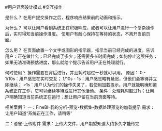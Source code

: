 #用户界面设计模式 #交互操作 

是什么？
在用户提交操作之后，程序响应结果前的动画和指示。

为什么？
可以让用户看到系统正在积极响应，或者可以让用户进行一个复杂操作后，实时得知当前操作进度。
使用户有耐心保持在等待的状态，不离开当前页面。

怎么用？
在页面放置一个文字或图形的指示器，指示当前已经完成的进度。告诉用户：正在做什么；已经完成了多少；还需要多长时间完成；如何停止这项任务；
如果无法准确预估进度，那么就给个提示告诉用户正在处理就行。

何时使用？
操作需要在背后进行，并且耗时超过一秒就可以用。
原因：
	0 - 1/10s：用户感觉在实时交互；
	1/10s - 1s：用户感觉略有延迟，但他们会等待并立即继续；
	\>1s：用户认为他们的操作失灵了，若使用加载提示，用户就能明确知道系统正在工作，它可以继续等待或进行其他活动。
条件：处理耗时超过1s；让用户明确知道当前系统正在运行；想让用户留在当前页面等待。

相关案例？
一：FineBI-我的分析-预览-数据集-数据处理预览的加载提示
需求：让用户知道“系统正在工作，请稍等”

二：语雀-上传附件
需求：上传大文件，用户期望知道大约多久才能传完
